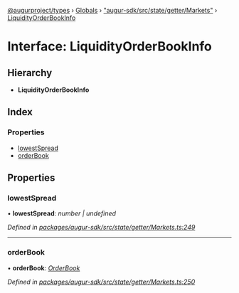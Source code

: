 [@augurproject/types](../README.md) › [Globals](../globals.md) › ["augur-sdk/src/state/getter/Markets"](../modules/_augur_sdk_src_state_getter_markets_.md) › [LiquidityOrderBookInfo](_augur_sdk_src_state_getter_markets_.liquidityorderbookinfo.md)

# Interface: LiquidityOrderBookInfo

## Hierarchy

* **LiquidityOrderBookInfo**

## Index

### Properties

* [lowestSpread](_augur_sdk_src_state_getter_markets_.liquidityorderbookinfo.md#lowestspread)
* [orderBook](_augur_sdk_src_state_getter_markets_.liquidityorderbookinfo.md#orderbook)

## Properties

###  lowestSpread

• **lowestSpread**: *number | undefined*

*Defined in [packages/augur-sdk/src/state/getter/Markets.ts:249](https://github.com/AugurProject/augur/blob/69c4be52bf/packages/augur-sdk/src/state/getter/Markets.ts#L249)*

___

###  orderBook

• **orderBook**: *[OrderBook](_augur_sdk_src_api_liquidity_.orderbook.md)*

*Defined in [packages/augur-sdk/src/state/getter/Markets.ts:250](https://github.com/AugurProject/augur/blob/69c4be52bf/packages/augur-sdk/src/state/getter/Markets.ts#L250)*
